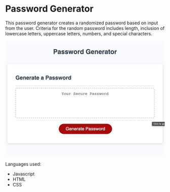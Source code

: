 
# Password Generator

This password generator creates a randomized password based on input from the user. Criteria for the random password includes length, inclusion of lowercase letters, uppercase letters, numbers, and special characters. 

![alt tag](password.jpg)

Languages used:
* Javascript
* HTML
* CSS